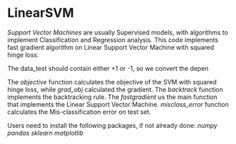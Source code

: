 # LinearSVM
*Support Vector Machines* are usually Supervised models, with algorithms to implement Classification and Regression analysis.
This code implements fast gradient algorithm on Linear Support Vector Machine with squared hinge loss.

The data_test should contain either +1 or -1, so we convert the depen

The *objective* function calculates the objective of the SVM with squared hinge loss, while *grad_obj* calculated the gradient.
The *backtrack* function implements the backtracking rule.
The *fastgradient* us the main function that implements the Linear Support Vector Machine.
*misclass_error* function calculates the Mis-classification error on test set.

Users need to install the following packages, if not already done:
*numpy*
*pandas*
*sklearn*
*matplotlib*
